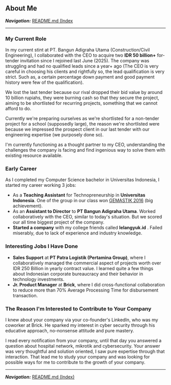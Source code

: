 ## About Me

***Navigation:*** [README.md (Index](/README.md)

---

### My Current Role
In my current stint at PT. Bangun Adigraha Utama (Construction/Civil Engineering), I collaborated with the CEO to acquire two **IDR 50 billion+** for-tender invitation since I rejoined last June (2025). The company was struggling and had no qualified leads since a year+ ago (The CEO is very careful in choosing his clients and rightfully so, the lead qualification is very strict. Such as, a certain percentage down payment and good payment history were few of the qualification).

We lost the last tender because our rival dropped their bid value by around 10 billion rupiahs, they were burning cash so that they secure the project, aiming to be shortlisted for recurring projects, something that we cannot afford to do. 

Currently we're preparing ourselves as we're shortlisted for a non-tender project for a school (supposedly large), the reason we're shortlisted were because we impressed the prospect client in our last tender with our engineering expertise (we purposely done so).

I'm currently functioning as a thought partner to my CEO, understanding the challenges the company is facing and find ingenious way to solve them with existing resource available.
### Early Career

As I completed my Computer Science bachelor in Universitas Indonesia, I started my career working 3 jobs:
- As a **Teaching Assistant** for Technopreneurship in **Universitas Indonesia**. One of the group in our class won [GEMASTIK 2016](https://www.antaranews.com/berita/593126/ui-raih-juara-umum-ajang-gemastik-2016) (big achievement).
- As an **Assistant to Director** to **PT Bangun Adigraha Utama**. Worked collaboratively with the CEO, similar to today's situation. But we scored our all time biggest project of the company.
- **Started a company** with my college friends called **lelangyuk.id** . Failed miserably, due to lack of experience and industry knowledge.
### Interesting Jobs I Have Done
- **Sales Support** at **PT Patra Logistik (Pertamina Group)**, where I collaboratively managed the commercial aspect of projects worth over IDR 250 Billion in yearly contract value. I learned quite a few things about Indonesian corporate bureaucracy and their behavior in technology investments.
- **Jr. Product Manager** at **Brick**, where I did cross-functional collaboration to reduce more than 70% Average Processing Time for disbursement transaction.
### The Reason I'm Interested to Contribute to Your Company
I knew about your company via your co-founder's LinkedIn, who was my coworker at Brick. He sparked my interest in cyber security through his educative approach, no-nonsense attitude and pure mastery. 

I read every notification from your company, until that day you answered a question about hospital network, mikrotik and cybersecurity. Your answer was very thoughtful and solution oriented, I saw pure expertise through that interaction. That lead me to study your company and was looking for possible ways for me to contribute to the growth of your company.

---

***Navigation:*** [README.md (Index)](/README.md)